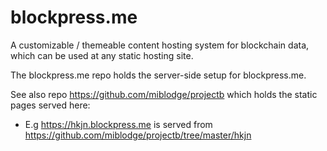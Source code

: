 # blockpress.me

A customizable / themeable content hosting system for blockchain data, which can be used at any static hosting site.

The blockpress.me repo holds the server-side setup for blockpress.me.

See also repo https://github.com/miblodge/projectb which holds the static pages served here:

- E.g https://hkjn.blockpress.me is served from https://github.com/miblodge/projectb/tree/master/hkjn 
